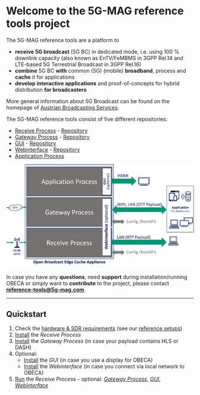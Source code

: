 # Welcome to the 5G-MAG reference tools project<a name="to-the-top"></a>

The 5G-MAG reference tools are a platform to

* **receive 5G broadcast** (5G BC) in dedicated mode, i.e. using 100 % downlink capacity (also known as EnTV/FeMBMS in 3GPP Rel.14 and LTE-based 5G Terrestrial Broadcast in 3GPP Rel.16)
* **combine** 5G BC **with** common (5G) (mobile) **broadband**, process and **cache** it for applications
* **develop interactive applications** and proof-of-concepts for hybrid distribution **for broadcasters**

More general information about 5G Broadcast can be found on the homepage of <a href="https://www.ors.at/en/5g-broadcast/" target="_blank">Austrian Broadcasting Services</a>.

The 5G-MAG reference tools consist of five different repositories:
* [Receive Process](Receive-Process) - [Repository](https://github.com/5G-MAG/rt-mbms-modem) 
* [Gateway Process](Gateway-Process) - [Repository](https://github.com/5G-MAG/rt-mbms-mw)
* [GUI](GUI) - [Repository](https://github.com/5G-MAG/rt-gui)
* [Webinterface](Webinterface) - [Repository](https://github.com/5G-MAG/rt-wui)
* [Application Process](Application-Process)

<img src="https://github.com/5G-MAG/Documentation-and-Architecture/blob/main/media/wiki/concept.png">


In case you have any **questions**, need **support** during installation/running OBECA or simply want to **contribute** to the project, please contact **[reference-tools@5g-mag.com](mailto:reference-tools@5g-mag.com)**.

***
## Quickstart
1. Check the [hardware & SDR requirements](Hardware-Requirements) (see our [reference setups](Hardware-Requirements#reference-setups))
2. [Install](Receive-Process#installation) the *Receive Process*
3. [Install](Gateway-Process#installation) the *Gateway Process* (in case your payload contains HLS or DASH)
3. Optional: 
   * [Install](GUI#installation) the *GUI* (in case you use a display for OBECA)
   * [Install](Webinterface#installation) the *Webinterface* (in case you connect via local network to OBECA)
4. [Run](Receive-Process#run-the-receive-process) the *Receive Process* - optional: [*Gateway Process*](Gateway-Process#run-the-gateway-process), [*GUI*](GUI#run-the-gui), [*Webinterface*](Webinterface#run-the-webinterface)


